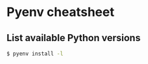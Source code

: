 # Pyenv cheatsheet

<!-- TODO: Copy from learn to code python -->

## List available Python versions

```sh
$ pyenv install -l
```
<!--stackedit_data:
eyJoaXN0b3J5IjpbLTIyNTA4MTAxNl19
-->